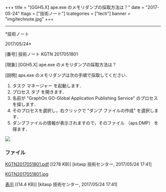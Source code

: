 ﻿+++
title = "[GGH5.X] ape.exe のメモリダンプの採取方法は？"
date = "2017-05-24"
ttags = ["技術ノート"]
tcategories = ["tech"]
banner = "img/technote.jpg"
+++

-----------------------------------------------------------------------------------------------------------------------------

*技術ノート

2017/05/24*


[番号]
技術ノート KGTN 2017051801

[現象]
[GGH5.X] ape.exe のメモリダンプの採取方法は？

[説明]
aps.exe のメモリダンプは次の手順で採取してください．

1. タスク マネージャー を起動します．
2. プロセス タブ を開きます．
3. 名前が "GraphOn GO-Global Application Publishing Service"
のプロセスを探します．
4. そのプロセスを選択し，右クリックで "ダンプ ファイルの作成"
を選択します．
5. ダンプファイルの情報が表示されますので，そのファイル （aps.DMP）
を得ます．

![](http://techreport.kitasp.net/attachments/download/3671/KGTN2017051801.jpg)


### ファイル

 
 


[KGTN2017051801.pdf](http://techreport.kitasp.net/attachments/download/3670/KGTN2017051801.pdf)
 [(278 KB)] [kitasp 技術センター, 2017/05/24
17:41]

[KGTN2017051801.jpg](http://techreport.kitasp.net/attachments/download/3671/KGTN2017051801.jpg)

[表示](http://techreport.kitasp.net/attachments/3671/KGTN2017051801.jpg "表示")
 [(14.4 KB)] [kitasp 技術センター, 2017/05/24
17:41]


 


 

